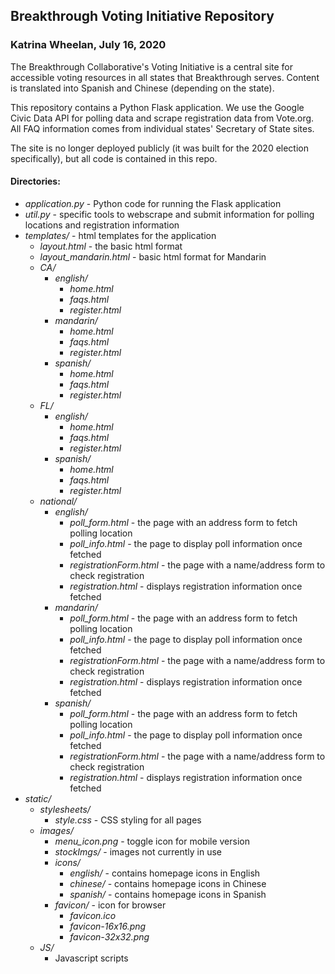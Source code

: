 ## Breakthrough Voting Initiative Repository

### Katrina Wheelan, July 16, 2020

The Breakthrough Collaborative's Voting Initiative is a central site for accessible voting resources in all states that Breakthrough serves. Content is translated into Spanish and Chinese (depending on the state).

This repository contains a Python Flask application. We use the Google Civic Data API for polling data and scrape registration data from Vote.org. All FAQ information comes from individual states' Secretary of State sites.

The site is no longer deployed publicly (it was built for the 2020 election specifically), but all code is contained in this repo.


#### Directories:
 * *application.py* - Python code for running the Flask application
 * *util.py* - specific tools to webscrape and submit information for polling locations and registration information
 * *templates/* - html templates for the application
   * *layout.html* - the basic html format
   * *layout_mandarin.html* - basic html format for Mandarin
   * *CA/*
     * *english/*
       * *home.html*
       * *faqs.html*
       * *register.html*
     * *mandarin/*
       * *home.html*
       * *faqs.html*
       * *register.html*
     * *spanish/*
       * *home.html*
       * *faqs.html*
       * *register.html*
   * *FL/*
     * *english/*
       * *home.html*
       * *faqs.html*
       * *register.html*
     * *spanish/*
       * *home.html*
       * *faqs.html*
       * *register.html*
   * *national/*
      * *english/*
        * *poll_form.html* - the page with an address form to fetch polling location
        * *poll_info.html* - the page to display poll information once fetched
        * *registrationForm.html* - the page with a name/address form to check registration
        * *registration.html* - displays registration information once fetched
      * *mandarin/*
        * *poll_form.html* - the page with an address form to fetch polling location
        * *poll_info.html* - the page to display poll information once fetched
        * *registrationForm.html* - the page with a name/address form to check registration
        * *registration.html* - displays registration information once fetched
      * *spanish/*
        * *poll_form.html* - the page with an address form to fetch polling location
        * *poll_info.html* - the page to display poll information once fetched
        * *registrationForm.html* - the page with a name/address form to check registration
        * *registration.html* - displays registration information once fetched
 * *static/*
   * *stylesheets/*
     * *style.css* - CSS styling for all pages
   * *images/*
     * *menu_icon.png* - toggle icon for mobile version
     * *stockImgs/* - images not currently in use
     * *icons/*
       * *english/* - contains homepage icons in English
       * *chinese/* - contains homepage icons in Chinese
       * *spanish/* - contains homepage icons in Spanish
     * *favicon/* - icon for browser
       * *favicon.ico*
       * *favicon-16x16.png*
       * *favicon-32x32.png*
   * *JS/*
     * Javascript scripts
